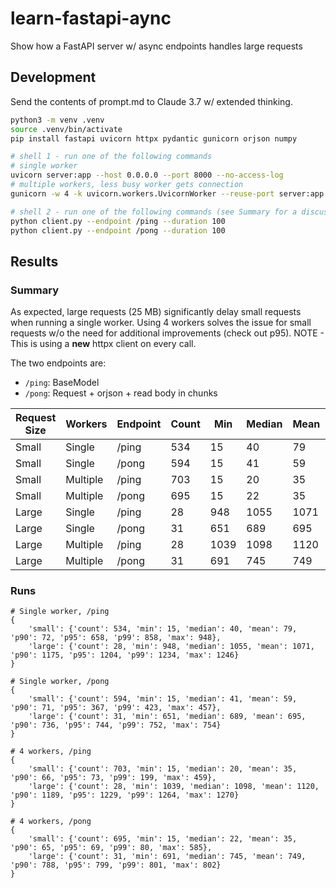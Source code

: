 # learn-fastapi-aync
Show how a FastAPI server w/ async endpoints handles large requests

## Development

Send the contents of prompt.md to Claude 3.7 w/ extended thinking.

```bash
python3 -m venv .venv
source .venv/bin/activate
pip install fastapi uvicorn httpx pydantic gunicorn orjson numpy

# shell 1 - run one of the following commands
# single worker
uvicorn server:app --host 0.0.0.0 --port 8000 --no-access-log
# multiple workers, less busy worker gets connection
gunicorn -w 4 -k uvicorn.workers.UvicornWorker --reuse-port server:app

# shell 2 - run one of the following commands (see Summary for a discussion of the endpoints)
python client.py --endpoint /ping --duration 100
python client.py --endpoint /pong --duration 100
```

## Results

### Summary

As expected, large requests (25 MB) significantly delay small requests when running a single worker.
Using 4 workers solves the issue for small requests w/o the need for additional improvements (check out p95).
NOTE - This is using a **new** httpx client on every call.

The two endpoints are:
- `/ping`: BaseModel
- `/pong`: Request + orjson + read body in chunks

| Request Size | Workers  | Endpoint | Count | Min | Median | Mean | p90  | p95  | p99  | Max  |
|--------------|----------|----------|-------|-----|--------|------|------|------|------|------|
| Small        | Single   | /ping    | 534   | 15  | 40     | 79   | 72   | 658  | 858  | 948  |
| Small        | Single   | /pong    | 594   | 15  | 41     | 59   | 71   | 367  | 423  | 457  |
| Small        | Multiple | /ping    | 703   | 15  | 20     | 35   | 66   | 73   | 199  | 459  |
| Small        | Multiple | /pong    | 695   | 15  | 22     | 35   | 65   | 69   | 80   | 585  |
| Large        | Single   | /ping    | 28    | 948 | 1055   | 1071 | 1175 | 1204 | 1234 | 1246 |
| Large        | Single   | /pong    | 31    | 651 | 689    | 695  | 736  | 744  | 752  | 754  |
| Large        | Multiple | /ping    | 28    | 1039| 1098   | 1120 | 1189 | 1229 | 1264 | 1270 |
| Large        | Multiple | /pong    | 31    | 691 | 745    | 749  | 788  | 799  | 801  | 802  |

### Runs

```text
# Single worker, /ping
{
    'small': {'count': 534, 'min': 15, 'median': 40, 'mean': 79, 'p90': 72, 'p95': 658, 'p99': 858, 'max': 948},
    'large': {'count': 28, 'min': 948, 'median': 1055, 'mean': 1071, 'p90': 1175, 'p95': 1204, 'p99': 1234, 'max': 1246}
}

# Single worker, /pong
{
    'small': {'count': 594, 'min': 15, 'median': 41, 'mean': 59, 'p90': 71, 'p95': 367, 'p99': 423, 'max': 457},
    'large': {'count': 31, 'min': 651, 'median': 689, 'mean': 695, 'p90': 736, 'p95': 744, 'p99': 752, 'max': 754}
}

# 4 workers, /ping
{
    'small': {'count': 703, 'min': 15, 'median': 20, 'mean': 35, 'p90': 66, 'p95': 73, 'p99': 199, 'max': 459},
    'large': {'count': 28, 'min': 1039, 'median': 1098, 'mean': 1120, 'p90': 1189, 'p95': 1229, 'p99': 1264, 'max': 1270}
}

# 4 workers, /pong
{
    'small': {'count': 695, 'min': 15, 'median': 22, 'mean': 35, 'p90': 65, 'p95': 69, 'p99': 80, 'max': 585},
    'large': {'count': 31, 'min': 691, 'median': 745, 'mean': 749, 'p90': 788, 'p95': 799, 'p99': 801, 'max': 802}
}
```